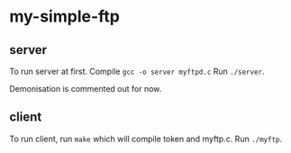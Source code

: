 # my-simple-ftp


## server

To run server at first. Compile `gcc -o server myftpd.c` Run `./server`.

Demonisation is commented out for now.


## client

To run client, run `make` which will compile token and myftp.c. Run `./myftp`.


